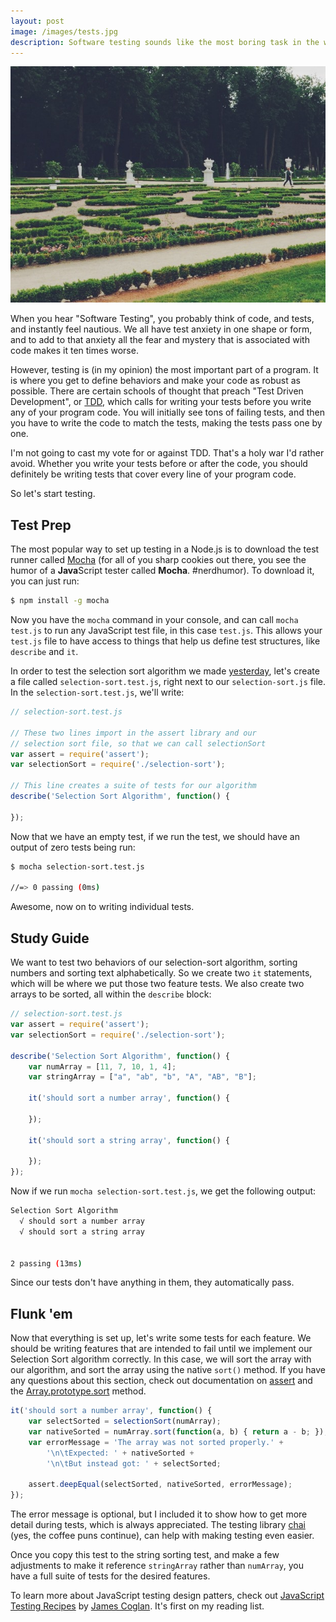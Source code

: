```yaml
---
layout: post
image: /images/tests.jpg
description: Software testing sounds like the most boring task in the world. There are some people whose jobs are entirely spent writing code to test other code. I'll walk you through how to test our selection sort algorithm one piece at a time, and try to show you why I think testing is the best part about writing code.
---
```


![](/images/tests.jpg)

When you hear "Software Testing", you probably think of code, and tests, and instantly feel nautious. We all have test anxiety in one shape or form, and to add to that anxiety all the fear and mystery that is associated with code makes it ten times worse.

However, testing is (in my opinion) the most important part of a program. It is where you get to define behaviors and make your code as robust as possible. There are certain schools of thought that preach "Test Driven Development", or [TDD](http://en.wikipedia.org/wiki/Test-driven_development), which calls for writing your tests before you write any of your program code. You will initially see tons of failing tests, and then you have to write the code to match the tests, making the tests pass one by one.

I'm not going to cast my vote for or against TDD. That's a holy war I'd rather avoid. Whether you write your tests before or after the code, you should definitely be writing tests that cover every line of your program code.

So let's start testing.

## Test Prep

The most popular way to set up testing in a Node.js is to download the test runner called [Mocha](http://mochajs.org/) (for all of you sharp cookies out there, you see the humor of a **Java**Script tester called **Mocha**. #nerdhumor). To download it, you can just run:

```bash
$ npm install -g mocha
```

Now you have the `mocha` command in your console, and can call `mocha test.js` to run any JavaScript test file, in this case `test.js`. This allows your `test.js` file to have access to things that help us define test structures, like `describe` and `it`.

In order to test the selection sort algorithm we made [yesterday](http://javascriptjake.com/2014/11/23/select.html), let's create a file called `selection-sort.test.js`, right next to our `selection-sort.js` file. In the `selection-sort.test.js`, we'll write:

```JavaScript
// selection-sort.test.js

// These two lines import in the assert library and our
// selection sort file, so that we can call selectionSort
var assert = require('assert');
var selectionSort = require('./selection-sort');

// This line creates a suite of tests for our algorithm
describe('Selection Sort Algorithm', function() {
	
});
```

Now that we have an empty test, if we run the test, we should have an output of zero tests being run:

```bash
$ mocha selection-sort.test.js

//=> 0 passing (0ms)
```

Awesome, now on to writing individual tests.

## Study Guide

We want to test two behaviors of our selection-sort algorithm, sorting numbers and sorting text alphabetically. So we create two `it` statements, which will be where we put those two feature tests. We also create two arrays to be sorted, all within the `describe` block:

```JavaScript
// selection-sort.test.js
var assert = require('assert');
var selectionSort = require('./selection-sort');

describe('Selection Sort Algorithm', function() {
	var numArray = [11, 7, 10, 1, 4];
	var stringArray = ["a", "ab", "b", "A", "AB", "B"];

	it('should sort a number array', function() {

	});

	it('should sort a string array', function() {

	});
});
```

Now if we run `mocha selection-sort.test.js`, we get the following output:

```bash
Selection Sort Algorithm
  √ should sort a number array
  √ should sort a string array


2 passing (13ms)
```

Since our tests don't have anything in them, they automatically pass.

## Flunk 'em

Now that everything is set up, let's write some tests for each feature. We should be writing features that are intended to fail until we implement our Selection Sort algorithm correctly. In this case, we will sort the array with our algorithm, and sort the array using the native `sort()` method. If you have any questions about this section, check out documentation on [assert](http://nodejs.org/api/assert.html) and the [Array.prototype.sort](https://developer.mozilla.org/en-US/docs/Web/JavaScript/Reference/Global_Objects/Array/sort) method.

```JavaScript
it('should sort a number array', function() {
	var selectSorted = selectionSort(numArray);
	var nativeSorted = numArray.sort(function(a, b) { return a - b; });
	var errorMessage = 'The array was not sorted properly.' + 
		'\n\tExpected: ' + nativeSorted + 
		'\n\tBut instead got: ' + selectSorted;

	assert.deepEqual(selectSorted, nativeSorted, errorMessage);
});
```

The error message is optional, but I included it to show how to get more detail during tests, which is always appreciated. The testing library [chai](http://chaijs.com/) (yes, the coffee puns continue), can help with making testing even easier.

Once you copy this test to the string sorting test, and make a few adjustments to make it reference `stringArray` rather than `numArray`, you have a full suite of tests for the desired features.

To learn more about JavaScript testing design patters, check out [JavaScript Testing Recipes](http://jstesting.jcoglan.com/) by [James Coglan](http://jcoglan.com/). It's first on my reading list.